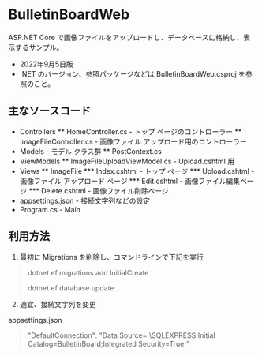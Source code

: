 # BulletinBoardWeb

ASP.NET Core で画像ファイルをアップロードし、データベースに格納し、表示するサンプル。

* 2022年9月5日版
* .NET のバージョン、参照パッケージなどは BulletinBoardWeb.csproj を参照のこと。

## 主なソースコード

* Controllers
** HomeController.cs - トップ ページのコントローラー
** ImageFileController.cs - 画像ファイル アップロード用のコントローラー
* Models - モデル クラス群
** PostContext.cs
* ViewModels
** ImageFileUploadViewModel.cs - Upload.cshtml 用
* Views
** ImageFile
*** Index.cshtml - トップ ページ
*** Upload.cshtml - 画像ファイル アップロード ページ
*** Edit.cshtml - 画像ファイル編集ページ
*** Delete.cshtml - 画像ファイル削除ページ
* appsettings.json - 接続文字列などの設定
* Program.cs - Main

## 利用方法

1. 最初に Migrations を削除し、コマンドラインで下記を実行

>dotnet ef migrations add InitialCreate

>dotnet ef database update

2. 適宜、接続文字列を変更

appsettings.json

> "DefaultConnection": "Data Source=.\\SQLEXPRESS;Initial Catalog=BulletinBoard;Integrated Security=True;"

